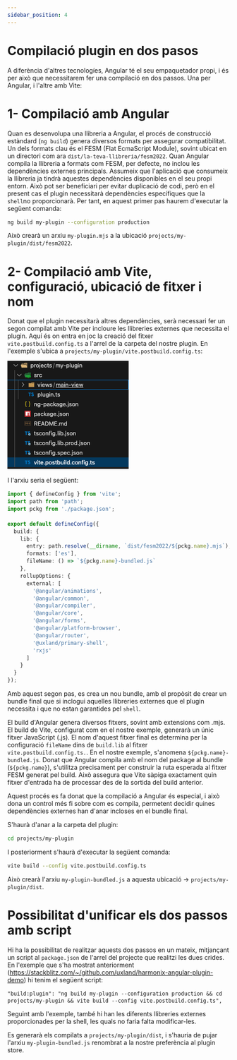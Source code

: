 ```yaml
---
sidebar_position: 4
---
```

# Compilació plugin en dos pasos

A diferència d'altres tecnologíes, Angular té el seu empaquetador propi, i és per això que necessitarem fer una compilació en dos passos. Una per Angular, i l'altre amb Vite:

# 1- Compilació amb Angular
Quan es desenvolupa una llibreria a Angular, el procés de construcció estàndard (`ng build`) genera diversos formats per assegurar compatibilitat. Un dels formats clau és el FESM (Flat EcmaScript Module), sovint ubicat en un directori com ara `dist/la-teva-llibreria/fesm2022`. 
Quan Angular compila la llibreria a formats com FESM, per defecte, no inclou les dependències externes principals. Assumeix que l'aplicació que consumeix la llibreria ja tindrà aquestes dependències disponibles en el seu propi entorn.
Això pot ser beneficiari per evitar duplicació de codi, però en el present cas el plugin necessitarà dependències específiques que la `shell`no proporcionarà. 
Per tant, en aquest primer pas haurem d'executar la següent comanda:

```bash
ng build my-plugin --configuration production
```

Això crearà un arxiu `my-plugin.mjs` a la ubicació `projects/my-plugin/dist/fesm2022`.

# 2- Compilació amb Vite, configuració, ubicació de fitxer i nom
Donat que el plugin necessitarà altres dependències, serà necessari fer un segon compilat amb Vite per incloure les llibreries externes que necessita el plugin. Aquí és on entra en joc la creació del fitxer `vite.postbuild.config.ts` a l'arrel de la carpeta del nostre plugin. En l'exemple s'ubica a `projects/my-plugin/vite.postbuild.config.ts`:

![](../../../static/img/vitePostbuild.png)

I l'arxiu seria el següent:

```typescript
import { defineConfig } from 'vite';
import path from 'path';
import pckg from './package.json';

export default defineConfig({
  build: {
    lib: {
      entry: path.resolve(__dirname, `dist/fesm2022/${pckg.name}.mjs`),
      formats: ['es'],
      fileName: () => `${pckg.name}-bundled.js`
    },
    rollupOptions: {
      external: [
        '@angular/animations',
        '@angular/common',
        '@angular/compiler',
        '@angular/core',
        '@angular/forms',
        '@angular/platform-browser',
        '@angular/router',
        '@uxland/primary-shell',
        'rxjs'
      ]
    }
  }
});
```



Amb aquest segon pas, es crea un nou bundle, amb el propòsit de crear un bundle final que si inclogui aquelles llibreries externes que el plugin necessita i que no estan garantides pel `shell`.

El build d'Angular genera diversos fitxers, sovint amb extensions com .mjs. El build de Vite, configurat com en el nostre exemple, generarà un únic fitxer JavaScript (.js).
El nom d'aquest fitxer final es determina per la configuració `fileName` dins de `build.lib` al fitxer `vite.postbuild.config.ts.`. En el nostre exemple, s'anomena `${pckg.name}-bundled.js`.
Donat que Angular compila amb el nom del package al bundle (`${pckg.name}`), s'utilitza precisament per construir la ruta esperada al fitxer FESM generat pel build. Això assegura que Vite sàpiga exactament quin fitxer d'entrada ha de processar des de la sortida del build anterior.

Aquest procés es fa donat que la compilació a Angular és especial, i això dona un control més fi sobre com es compila, permetent decidir quines dependències externes han d'anar incloses en el bundle final.

S'haurà d'anar a la carpeta del plugin:
```bash
cd projects/my-plugin
```

I posteriorment s'haurà d'executar la següent comanda:

```bash
vite build --config vite.postbuild.config.ts
```

Això crearà l'arxiu `my-plugin-bundled.js` a aquesta ubicació -> `projects/my-plugin/dist`.

# Possibilitat d'unificar els dos passos amb script
Hi ha la possibilitat de realitzar aquests dos passos en un mateix, mitjançant un script al `package.json` de l'arrel del projecte que realitzi les dues crides. En l'exemple que s'ha mostrat anteriorment (https://stackblitz.com/~/github.com/uxland/harmonix-angular-plugin-demo) hi tenim el següent script:
```
"build:plugin": "ng build my-plugin --configuration production && cd projects/my-plugin && vite build --config vite.postbuild.config.ts",
```
Seguint amb l'exemple, també hi han les diferents llibreries externes proporcionades per la shell, les quals no faria falta modificar-les.



Es generarà els compilats a `projects/my-plugin/dist`, i s'hauria de pujar l'arxiu `my-plugin-bundled.js` renombrat a la nostre preferència al plugin store. 

